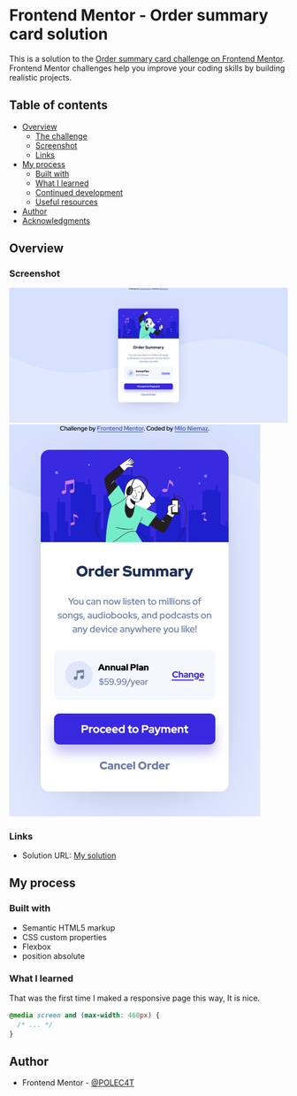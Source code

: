 # Frontend Mentor - Order summary card solution

This is a solution to the [Order summary card challenge on Frontend Mentor](https://www.frontendmentor.io/challenges/order-summary-component-QlPmajDUj). Frontend Mentor challenges help you improve your coding skills by building realistic projects. 

## Table of contents

- [Overview](#overview)
  - [The challenge](#the-challenge)
  - [Screenshot](#screenshot)
  - [Links](#links)
- [My process](#my-process)
  - [Built with](#built-with)
  - [What I learned](#what-i-learned)
  - [Continued development](#continued-development)
  - [Useful resources](#useful-resources)
- [Author](#author)
- [Acknowledgments](#acknowledgments)

## Overview

### Screenshot

![](./screenshot.png)
![](./screenshot2.png)

### Links

- Solution URL: [My solution](https://polec4t.github.io/challenge-2-order_summary/)

## My process

### Built with

- Semantic HTML5 markup
- CSS custom properties
- Flexbox
- position absolute

### What I learned

That was the first time I maked a responsive page this way, It is nice.

```css
@media screen and (max-width: 460px) {
  /* ... */
}
```

## Author

- Frontend Mentor - [@POLEC4T](https://www.frontendmentor.io/profile/POLEC4T)

